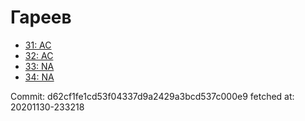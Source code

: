# Гареев
- [31: AC](31.md)
- [32: AC](32.md)
- [33: NA](33.md)
- [34: NA](34.md)

Commit: d62cf1fe1cd53f04337d9a2429a3bcd537c000e9
 fetched at: 20201130-233218
